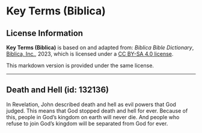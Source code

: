 # Key Terms (Biblica)

## License Information

**Key Terms (Biblica)** is based on and adapted from: _Biblica Bible Dictionary_, [Biblica, Inc.](https://www.biblica.com/), 2023, which is licensed under a [CC BY-SA 4.0 license](https://creativecommons.org/licenses/by-sa/4.0/legalcode.en).

This markdown version is provided under the same license.



--------------------------------

## Death and Hell (id: 132136)

In Revelation, John described death and hell as evil powers that God judged. This means that God stopped death and hell for ever. Because of this, people in God’s kingdom on earth will never die. And people who refuse to join God’s kingdom will be separated from God for ever.


